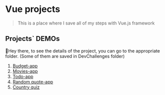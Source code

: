 # Vue projects
> This is a place where I save all of my steps with Vue.js framework

## Projects` DEMOs
:wave:Hey there, to see the details of the project, you can go to the appropriate folder. (Some of them are saved in DevChallenges folder)
1. [Budget-app](http://vue-path-repo.site/budget-app/dist/index.html)
2. [Movies-app](http://vue-path-repo.site/movies/dist/)
3. [Todo-app](https://ic3top.github.io/devChallenges/todo-app/dist/)
4. [Random quote-app](https://ic3top.github.io/devChallenges/quote-generator/dist/)
5. [Country quiz](https://ic3top.github.io/devChallenges/country-quiz-app/dist/)
